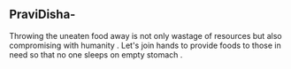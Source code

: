## PraviDisha-

Throwing the uneaten food away is not only wastage of resources but also compromising with humanity . Let's join hands to provide foods to those in need so that no one sleeps on empty stomach . 

